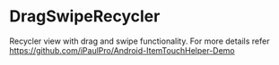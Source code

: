 # DragSwipeRecycler
Recycler view with drag and swipe functionality. For more details refer https://github.com/iPaulPro/Android-ItemTouchHelper-Demo
